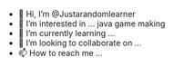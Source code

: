- 👋 Hi, I’m @Justarandomlearner
- 👀 I’m interested in ... java game making
- 🌱 I’m currently learning ...
- 💞️ I’m looking to collaborate on ...
- 📫 How to reach me ...

<!---
Justarandomlearner/Justarandomlearner is a ✨ special ✨ repository because its `README.md` (this file) appears on your GitHub profile.
You can click the Preview link to take a look at your changes.
--->
